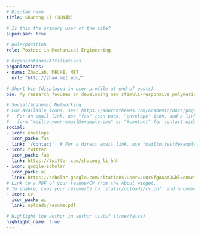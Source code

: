 ```yaml
---
# Display name
title: Shucong Li (李姝聪)

# Is this the primary user of the site?
superuser: true

# Role/position
role: Postdoc in Mechanical Engineering,

# Organizations/Affiliations
organizations:
- name: ZhaoLab, MECHE, MIT
  url: "http://zhao.mit.edu/"

# Short bio (displayed in user profile at end of posts)
bio: My research focuses on developing new stimuli-responsive polymeric microstructured surfaces and microactuators—leveraging fundamental principles of polymer science, chemical synthesis, mechanics, and advanced nano/microfabrication techniques—for applications in miniaturized soft robotics as well as optical and mechanical meta-devices. 

# Social/Academic Networking
# For available icons, see: https://sourcethemes.com/academic/docs/page-builder/#icons
#   For an email link, use "fas" icon pack, "envelope" icon, and a link in the
#   form "mailto:your-email@example.com" or "#contact" for contact widget.
social:
- icon: envelope
  icon_pack: fas
  link: '/contact'  # For a direct email link, use "mailto:test@example.org".
- icon: twitter
  icon_pack: fab
  link: https://twitter.com/shucong_li_hhh
- icon: google-scholar
  icon_pack: ai
  link: https://scholar.google.com/citations?user=JuQrSfgAAAAJ&hl=en&oi=ao
# Link to a PDF of your resume/CV from the About widget.
# To enable, copy your resume/CV to `static/uploads/cv.pdf` and uncomment the lines below.
- icon: cv
  icon_pack: ai
  link: uploads/resume.pdf

# Highlight the author in author lists? (true/false)
highlight_name: true
---
```

